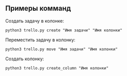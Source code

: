 Примеры комманд
---------------
Создать задачу в колонке:
```
python3 trello.py create "Имя задачи" "Имя колонки"
```
Переместить задачу в колонку:
```
python3 trello.py move "Имя задачи" "Имя колонки"
```  
Создать колонку:
```
python3 trello.py create_column "Имя колонки"
```
